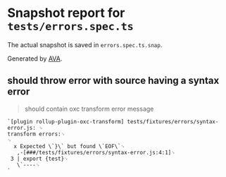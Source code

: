 # Snapshot report for `tests/errors.spec.ts`

The actual snapshot is saved in `errors.spec.ts.snap`.

Generated by [AVA](https://avajs.dev).

## should throw error with source having a syntax error

> should contain oxc transform error message

    `[plugin rollup-plugin-oxc-transform] tests/fixtures/errors/syntax-error.js: ␊
    transform errors:␊
    ␊
      x Expected \`}\` but found \`EOF\`␊
       ,-[###/tests/fixtures/errors/syntax-error.js:4:1]␊
     3 | export {test}␊
       \`----␊
    `
